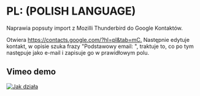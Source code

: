 # PL: (POLISH LANGUAGE)

Naprawia popsuty import z Mozilli Thunderbird do Google Kontaktów.

Otwiera <https://contacts.google.com/?hl=pl&tab=mC.> Następnie edytuje kontakt, w opisie szuka frazy "Podstawowy email: ", traktuje to, co po tym następuje jako e-mail i zapisuje go w prawidłowym polu.

## Vimeo demo

[![Jak działa](https://i.vimeocdn.com/video/742325860.webp)](https://vimeo.com/303340629)
